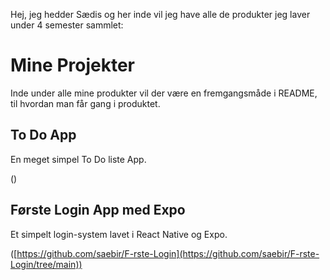 Hej, jeg hedder Sædis og her inde vil jeg have alle de produkter jeg laver under 4 semester sammlet:

# Mine Projekter
Inde under alle mine produkter vil der være en fremgangsmåde i README, til hvordan man får gang i produktet. 

## To Do App
En meget simpel To Do liste App.

()

##  Første Login App med Expo

Et simpelt login-system lavet i React Native og Expo.

 ([https://github.com/saebir/F-rste-Login](https://github.com/saebir/F-rste-Login/tree/main))

 ## 
